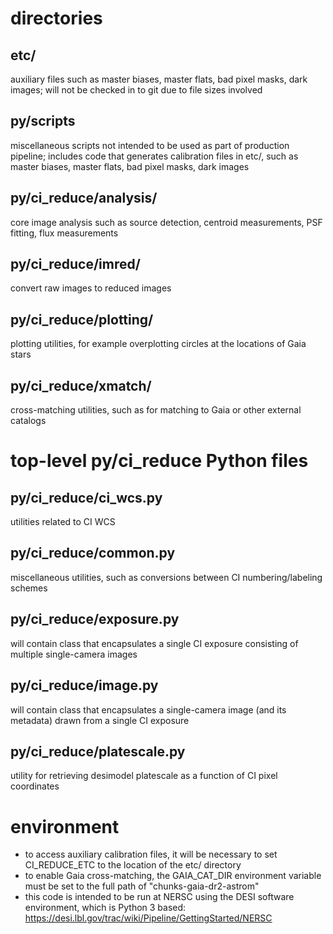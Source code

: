 # directories

## etc/
auxiliary files such as master biases, master flats, bad pixel masks, dark images; will not be checked in to git due to file sizes involved

## py/scripts
miscellaneous scripts not intended to be used as part of production pipeline; includes code that generates calibration files in etc/, such as master biases, master flats, bad pixel masks, dark images

## py/ci_reduce/analysis/
core image analysis such as source detection, centroid measurements, PSF fitting, flux measurements

## py/ci_reduce/imred/
convert raw images to reduced images

## py/ci_reduce/plotting/
plotting utilities, for example overplotting circles at the locations of Gaia stars

## py/ci_reduce/xmatch/
cross-matching utilities, such as for matching to Gaia or other external catalogs

# top-level py/ci_reduce Python files

## py/ci_reduce/ci_wcs.py
utilities related to CI WCS

## py/ci_reduce/common.py
miscellaneous utilities, such as conversions between CI numbering/labeling schemes

## py/ci_reduce/exposure.py
will contain class that encapsulates a single CI exposure consisting of multiple single-camera images

## py/ci_reduce/image.py
will contain class that encapsulates a single-camera image (and its metadata) drawn from a single CI exposure

## py/ci_reduce/platescale.py
utility for retrieving desimodel platescale as a function of CI pixel coordinates

# environment
* to access auxiliary calibration files, it will be necessary to set CI_REDUCE_ETC to the location of the etc/ directory
* to enable Gaia cross-matching, the GAIA_CAT_DIR environment variable must be set to the full path of "chunks-gaia-dr2-astrom"
* this code is intended to be run at NERSC using the DESI software environment, which is Python 3 based:
https://desi.lbl.gov/trac/wiki/Pipeline/GettingStarted/NERSC
